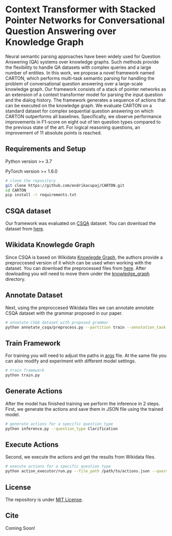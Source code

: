 # Context Transformer with Stacked Pointer Networks for Conversational Question Answering over Knowledge Graph

Neural semantic parsing approaches have been widely used for Question Answering (QA) systems over knowledge graphs. Such methods provide the flexibility to handle QA datasets with complex queries and a large number of entities. In this work, we propose a novel framework named CARTON, which performs multi-task semantic parsing for handling the problem of conversational question answering over a large-scale knowledge graph. Our framework consists of a stack of pointer networks as an extension of a context transformer model for parsing the input question and the dialog history. The framework generates a sequence of actions that can be executed on the knowledge graph. We evaluate CARTON on a standard dataset for complex sequential question answering on which CARTON outperforms all baselines. Specifically, we observe performance improvements in F1-score on eight out of ten question types compared to the previous state of the art. For logical reasoning questions, an improvement of 11 absolute points is reached.

## Requirements and Setup
Python version >= 3.7

PyTorch version >= 1.6.0

``` bash
# clone the repository
git clone https://github.com/endrikacupaj/CARTON.git
cd CARTON
pip install -r requirements.txt
```

## CSQA dataset
Our framework was evaluated on [CSQA](https://amritasaha1812.github.io/CSQA/) dataset. You can download the dataset from [here](https://amritasaha1812.github.io/CSQA/download/).

## Wikidata Knowlegde Graph
Since CSQA is based on Wikidata [Knowlegde Graph](https://www.wikidata.org/wiki/Wikidata:Main_Page), the authors provide a preproccesed version of it which can be used when working with the dataset.
You can download the preprocessed files from [here](https://zenodo.org/record/4052427#.YBU7xHdKjfZ).
After dowloading you will need to move them under the [knowledge_graph](knowledge_graph) directory.

## Annotate Dataset
Next, using the preproccesed Wikidata files we can annotate annotate CSQA dataset with the grammar proposed in our paper.
``` bash
# annotate CSQA dataset with proposed grammar
python annotate_csqa/preprocess.py --partition train --annotation_task actions --read_folder /path/to/CSQA --write_folder /path/to/write
```

## Train Framework
For training you will need to adjust the paths in [args](args.py) file. At the same file you can also modify and experiment with different model settings.
``` bash
# train framework
python train.py
```

## Generate Actions
After the model has finished training we perform the inference in 2 steps.
First, we generate the actions and save them in JSON file using the trained model.
``` bash
# generate actions for a specific question type
python inference.py --question_type Clarification
```

## Execute Actions
Second, we execute the actions and get the results from Wikidata files.
``` bash
# execute actions for a specific question type
python action_executor/run.py --file_path /path/to/actions.json --question_type Clarification
```

## License
The repository is under [MIT License](LICENCE).

## Cite
Coming Soon!
